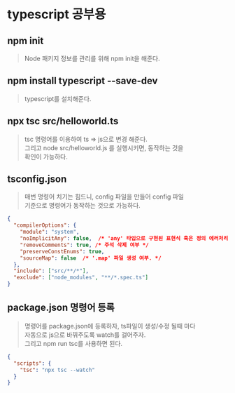# typescript 공부용

## npm init
> Node 패키지 정보를 관리를 위해 npm init을 해준다.


## npm install typescript --save-dev
> typescript를 설치해준다.


## npx tsc src/helloworld.ts
> tsc 명령어를 이용하여 ts => js으로 변경 해준다.  
> 그리고 node src/helloworld.js 를 실행시키면, 동작하는 것을  
> 확인이 가능하다.


## tsconfig.json
> 매번 명령어 치기는 힘드니, config 파일을 만들어 config 파일  
> 기준으로 명령어가 동작하는 것으로 가능하다.

```json
{
  "compilerOptions": {
    "module": "system",
    "noImplicitAny": false,  /* 'any' 타입으로 구현된 표현식 혹은 정의 에러처리 여부 */
    "removeComments": true, /* 주석 삭제 여부 */
    "preserveConstEnums": true,
    "sourceMap": false  /* '.map' 파일 생성 여부. */
  },
  "include": ["src/**/*"],
  "exclude": ["node_modules", "**/*.spec.ts"]
}
```

## package.json 명령어 등록
> 명령어를 package.json에 등록하자, ts파일이 생성/수정 될때 마다  
> 자동으로 js으로 바꿔주도록 watch를 걸어주자.  
> 그리고 npm run tsc를 사용하면 된다.


```json
{
  "scripts": {
    "tsc": "npx tsc --watch"
  }
}

```